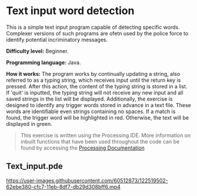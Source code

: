 # Text input word detection
This is a simple text input program capable of detecting specific words. Complexer versions of such programs are ofetn used by the police force to identify potential incriminatory messages.   

**Difficulty level:** Beginner. 

**Programming language:** Java.

**How it works:** The program works by continually updating a string, also referred to as a typing string, which receives input until the return key is pressed. After this action, the content of the typing string is stored in a list. If 'quit' is inputted, the typing string will not receive any new input and all saved strings in the list will be displayed. 
Additionally, the exercise is designed to identify any trigger words stored in advance in a text file. These words are identifiable even strings containing no spaces. If a match is found, the trigger word will be highlighted in red. Otherwise, the text will be displayed in green. 

> This exercise is written using the Processing IDE. More information on inbuilt functions that have been used throughout the code can be found by accessing the [Processing Documentation](https://processing.org/reference/)

## Text_input.pde
https://user-images.githubusercontent.com/60512873/122519502-62ebe380-cfc7-11eb-8df7-db29d308bff6.mp4


